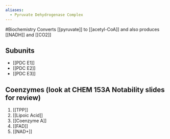 ```yaml
---
aliases:
  - Pyruvate Dehydrogenase Complex
---
```

#Biochemistry 
Converts [[pyruvate]] to [[acetyl-CoA]] and also produces [[NADH]] and [[CO2]]
## Subunits
* [[PDC E1]]
* [[PDC E2]]
* [[PDC E3]]
## Coenzymes (look at CHEM 153A Notability slides for review)
1. [[TPP]]
2. [[Lipoic Acid]]
3. [[Coenzyme A]]
4. [[FAD]]
5. [[NAD+]]